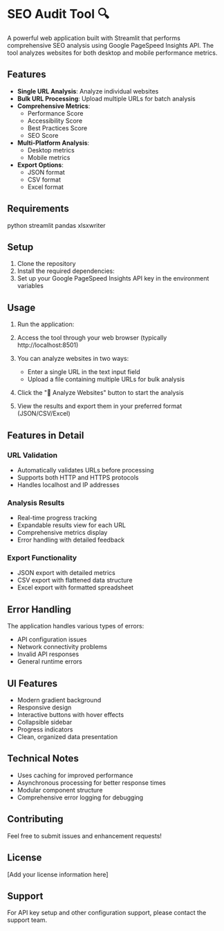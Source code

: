 # SEO Audit Tool 🔍

A powerful web application built with Streamlit that performs comprehensive SEO analysis using Google PageSpeed Insights API. The tool analyzes websites for both desktop and mobile performance metrics.

## Features

- **Single URL Analysis**: Analyze individual websites
- **Bulk URL Processing**: Upload multiple URLs for batch analysis
- **Comprehensive Metrics**: 
  - Performance Score
  - Accessibility Score
  - Best Practices Score
  - SEO Score
- **Multi-Platform Analysis**:
  - Desktop metrics
  - Mobile metrics
- **Export Options**:
  - JSON format
  - CSV format
  - Excel format

## Requirements
python
streamlit
pandas
xlsxwriter

## Setup

1. Clone the repository
2. Install the required dependencies:
3. Set up your Google PageSpeed Insights API key in the environment variables

## Usage

1. Run the application:
2. Access the tool through your web browser (typically http://localhost:8501)

3. You can analyze websites in two ways:
   - Enter a single URL in the text input field
   - Upload a file containing multiple URLs for bulk analysis

4. Click the "🚀 Analyze Websites" button to start the analysis

5. View the results and export them in your preferred format (JSON/CSV/Excel)

## Features in Detail

### URL Validation
- Automatically validates URLs before processing
- Supports both HTTP and HTTPS protocols
- Handles localhost and IP addresses

### Analysis Results
- Real-time progress tracking
- Expandable results view for each URL
- Comprehensive metrics display
- Error handling with detailed feedback

### Export Functionality
- JSON export with detailed metrics
- CSV export with flattened data structure
- Excel export with formatted spreadsheet

## Error Handling

The application handles various types of errors:
- API configuration issues
- Network connectivity problems
- Invalid API responses
- General runtime errors

## UI Features

- Modern gradient background
- Responsive design
- Interactive buttons with hover effects
- Collapsible sidebar
- Progress indicators
- Clean, organized data presentation

## Technical Notes

- Uses caching for improved performance
- Asynchronous processing for better response times
- Modular component structure
- Comprehensive error logging for debugging

## Contributing

Feel free to submit issues and enhancement requests!

## License

[Add your license information here]

## Support

For API key setup and other configuration support, please contact the support team.
